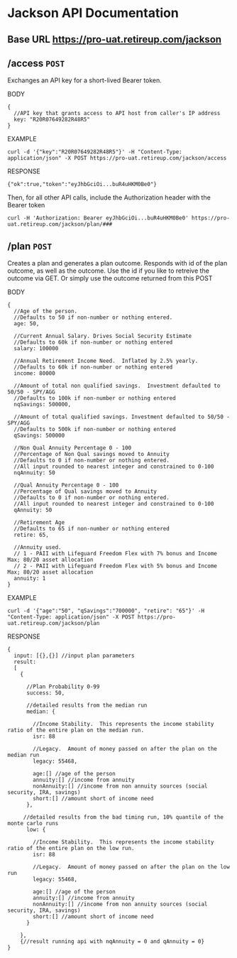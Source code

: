 
# Jackson API Documentation
## Base URL https://pro-uat.retireup.com/jackson

## /access `POST`
Exchanges an API key for a short-lived Bearer token.

BODY
``` 
{
  //API key that grants access to API host from caller's IP address
  key: "R20R07649282R48R5"
}
```

EXAMPLE
```
curl -d '{"key":"R20R07649282R48R5"}' -H "Content-Type: application/json" -X POST https://pro-uat.retireup.com/jackson/access
```

RESPONSE
```
{"ok":true,"token":"eyJhbGciOi...buR4uHKM0Be0"}
```

Then, for all other API calls, include the Authorization header with the Bearer token 
```
curl -H 'Authorization: Bearer eyJhbGciOi...buR4uHKM0Be0' https://pro-uat.retireup.com/jackson/plan/###
```

## /plan `POST`
Creates a plan and generates a plan outcome.  Responds with id of the plan outcome, as well as the outcome.  Use the id if you like to retreive the outcome via GET.  Or simply use the outcome returned from this POST

BODY
``` 
{
  //Age of the person.
  //Defaults to 50 if non-number or nothing entered.
  age: 50,
  
  //Current Annual Salary. Drives Social Security Estimate
  //Defaults to 60k if non-number or nothing entered
  salary: 100000
  
  //Annual Retirement Income Need.  Inflated by 2.5% yearly.
  //Defaults to 60k if non-number or nothing entered
  income: 80000
  
  //Amount of total non qualified savings.  Investment defaulted to 50/50 - SPY/AGG
  //Defaults to 100k if non-number or nothing entered
  nqSavings: 500000,
  
  //Amount of total qualified savings. Investment defaulted to 50/50 - SPY/AGG
  //Defaults to 500k if non-number or nothing entered
  qSavings: 500000
  
  //Non Qual Annuity Percentage 0 - 100
  //Percentage of Non Qual savings moved to Annuity
  //Defaults to 0 if non-number or nothing entered. 
  //All input rounded to nearest integer and constrained to 0-100
  nqAnnuity: 50
  
  //Qual Annuity Percentage 0 - 100
  //Percentage of Qual savings moved to Annuity
  //Defaults to 0 if non-number or nothing entered. 
  //All input rounded to nearest integer and constrained to 0-100
  qAnnuity: 50
  
  //Retirement Age
  //Defaults to 65 if non-number or nothing entered
  retire: 65,
  
  //Annuity used.
  // 1 - PAII with Lifeguard Freedom Flex with 7% bonus and Income Max; 80/20 asset allocation
  // 2 - PAII with Lifeguard Freedom Flex with 5% bonus and Income Max; 80/20 asset allocation
  annuity: 1
}
```

EXAMPLE
```
curl -d '{"age":"50", "qSavings":"700000", "retire": "65"}' -H "Content-Type: application/json" -X POST https://pro-uat.retireup.com/jackson/plan
```

RESPONSE
```
{
  input: [{},{}] //input plan parameters
  result: 
  [
    {

      //Plan Probability 0-99
      success: 50,
      
      //detailed results from the median run
      median: {
      
        //Income Stability.  This represents the income stability ratio of the entire plan on the median run.
        isr: 88

        //Legacy.  Amount of money passed on after the plan on the median run
        legacy: 55468,

        age:[] //age of the person
        annuity:[] //income from annuity
        nonAnnuity:[] //income from non annuity sources (social security, IRA, savings)
        short:[] //amount short of income need
      },
      
     //detailed results from the bad timing run, 10% quantile of the monte carlo runs
      low: {
      
        //Income Stability.  This represents the income stability ratio of the entire plan on the low run.
        isr: 88

        //Legacy.  Amount of money passed on after the plan on the low run
        legacy: 55468,

        age:[] //age of the person
        annuity:[] //income from annuity
        nonAnnuity:[] //income from non annuity sources (social security, IRA, savings)
        short:[] //amount short of income need
      }

    },
    {//result running api with nqAnnuity = 0 and qAnnuity = 0}
}
```
